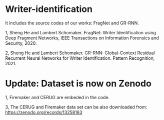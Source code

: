 # Writer-identification

It includes the source codes of our works: FragNet and GR-RNN.

1, Sheng He and Lambert Schomaker. FragNet: Writer Identification using Deep Fragment Networks, IEEE Transactions on Information Forensics and Security, 2020.

2, Sheng He and Lambert Schomaker. GR-RNN: Global-Context Residual Recurrent  Neural Networks for Writer Identification. Pattern Recognition, 2021.

# Update: Dataset is now on Zenodo

1, Firemaker and CERUG are embeded in the code.

3, The CERUG and Firemaker data set can be also downloaded from: https://zenodo.org/records/13258163
